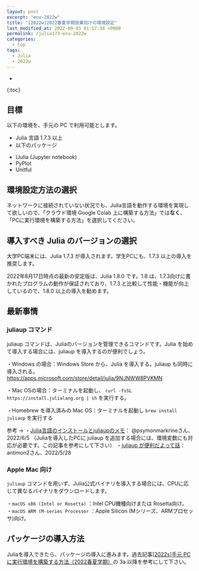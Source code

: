 ```yaml
---
layout: post
excerpt: "env-2022w"
title: "[2022w]2022春夏学期授業向けの環境設定"
last_modified_at: 2022-09-03 01:17:38 +0900
permalink: /julia173-env-2022w
categories:
  - top
tags:
  - Julia
  - 2022w
---
```


* 
{:toc}

## 目標

以下の環境を、手元の PC で利用可能とします。

* Julia 言語 1.7.3 以上
* 以下のパッケージ
- IJulia (Jupyter notebook)
- PyPlot
- Unitful

## 環境設定方法の選択

ネットワークに接続されていない状況でも、Julia言語を動作する環境を実現して欲しいので、「クラウド環境 Google Colab 上に構築する方法」では**なく**、「PCに実行環境を構築する方法」を選択してください。

## 導入すべき Julia のバージョンの選択

大学PC端末には、Julia 1.7.3 が導入されます。学生PCにも、1.7.3 以上の導入を推奨します。

2022年8月17日時点の最新の安定版は、Julia 1.8.0 です。1.8 は、1.7.3向けに書かれたプログラムの動作が保証されており、1.7.3 と比較して性能・機能が向上しているので、1.8.0 以上の導入を勧めます。

## 最新事情

### juliaup コマンド

juliaup コマンドは、Juliaのバージョンを管理できるコマンドです。Julia を始めて導入する場合には、juliaup を導入するのが便利でしょう。


・Windows の場合：Windows Store から、Julia を導入する。juliaup も同時に導入される。
https://apps.microsoft.com/store/detail/julia/9NJNWW8PVKMN

・Mac OSの場合：ターミナルを起動し、
`curl -fsSL https://install.julialang.org | sh` を実行する。

・Homebrew を導入済みの Mac OS：ターミナルを起動し
`brew install juliaup` を実行する


参考 → 
・[Julia言語のインストールとjuliaupのメモ](https://qiita.com/psymonmarkrine/items/0a363163dc462e463917)： @psymonmarkrineさん、2022/6/5
（Juliaを導入したPCに juliaup を追加する場合には、環境変数にも対応が必要です。この記事を参考にして下さい）
・[juliaup が便利だよって話](https://hackmd.io/@antimon2/BkFKconw9?print-pdf#/)： antimon2さん、2022/5/28 


### Apple Mac 向け

`juliaup` コマンドを用いず、Julia公式バイナリを導入する場合には、CPUに応じて異なるバイナリをダウンロードします。

・`macOS x86 (Intel or Rosetta)` ：Intel CPU機種向けまたは Rosetta向け。
・`macOS ARM (M-series Processor` ：Apple Silicon (Mシリーズ、ARMプロセッサ)向け。

## パッケージの導入方法

Juliaを導入できたら、パッケージの導入に進みます。過去記事[[2022s]手元 PC に実行環境を構築する方法（2022春夏学期）](https://hsugawa8651.github.io/julia-installation-guide/julia172-install-on-local-pc#3a-julia%E3%82%92%E8%B5%B7%E5%8B%95%E3%81%99%E3%82%8B)の 3a 以降を参考にして下さい。
